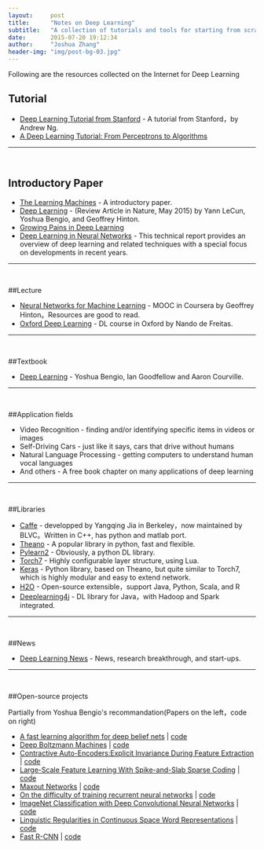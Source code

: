 ```yaml
---
layout:     post
title:      "Notes on Deep Learning"
subtitle:   "A collection of tutorials and tools for starting from scratch."
date:       2015-07-20 19:12:34
author:     "Joshua Zhang"
header-img: "img/post-bg-03.jpg"
---
```


<p> Following are the resources collected on the Internet for Deep Learning </p>

<h2>Tutorial</h2>	

<ul>
<li> <a target="_blank" href="http://ufldl.stanford.edu/tutorial/">Deep Learning Tutorial from Stanford</a> - A tutorial from Stanford，by Andrew Ng. </li>
<li> <a target="_blank" href="http://www.toptal.com/machine-learning/an-introduction-to-deep-learning-from-perceptrons-to-deep-networks">A Deep Learning Tutorial: From Perceptrons to Algorithms</a></li>
</ul>

***
<br>


<h2>Introductory Paper</h2>

<ul>
<li> <a target="_blank" href="http://www.nature.com/news/computer-science-the-learning-machines-1.14481">The Learning Machines</a> - A introductory paper. </li>
<li> <a target="_blank" href="http://www.nature.com/articles/nature14539.epdf?referrer_access_token=K4awZz78b5Yn2_AoPV_4Y9RgN0jAjWel9jnR3ZoTv0PU8PImtLRceRBJ32CtadUBVOwHuxbf2QgphMCsA6eTOw64kccq9ihWSKdxZpGPn2fn3B_8bxaYh0svGFqgRLgaiyW6CBFAb3Fpm6GbL8a_TtQQDWKuhD1XKh_wxLReRpGbR_NdccoaiKP5xvzbV-x7b_7Y64ZSpqG6kmfwS6Q1rw%3D%3D&tracking_referrer=www.nature.com">Deep Learning</a> - (Review Article in Nature, May 2015) by Yann LeCun, Yoshua Bengio, and Geoffrey Hinton. </li>
<li> <a target="_blank" href="http://cacm.acm.org/news/188737-growing-pains-for-deep-learning/fulltext">Growing Pains in Deep Learning</a> </li>
<li> <a target="_blank" href="http://arxiv.org/pdf/1404.7828.pdf">Deep Learning in Neural Networks</a> - This technical report provides an overview of deep learning and related techniques with a special focus on developments in recent years. </li>
</ul>

***
<br>

##Lecture


<ul>
<li> <a target="_blank" href="https://class.coursera.org/neuralnets-2012-001/">Neural Networks for Machine Learning</a> - MOOC in Coursera by Geoffrey Hinton。Resources are good to read.</li>
<li> <a target="_blank" href="http://www.computervisiontalks.com/tag/deep-learning-course/">Oxford Deep Learning</a> - DL course in Oxford by Nando de Freitas.</li>
</ul>

***
<br>


##Textbook

<ul>
<li> <a target="_blank" href="http://www-labs.iro.umontreal.ca/~bengioy/dlbook/">Deep Learning</a> - Yoshua Bengio, Ian Goodfellow and Aaron Courville.</li>
</ul>

***
<br>

##Application fields

<ul>
<li>Video Recognition - finding and/or identifying specific items in videos or images</li>
<li>Self-Driving Cars - just like it says, cars that drive without humans</li>
<li>Natural Language Processing - getting computers to understand human vocal languages</li>
<li>And others - A free book chapter on many applications of deep learning</li>
</ul>

***
<br>

##Libraries

<ul>
<li> <a target="_blank" href="http://caffe.berkeleyvision.org/">Caffe</a> - developped by Yangqing Jia in Berkeley，now maintained by BLVC。Written in C++, has python and matlab port.</li>
<li> <a target="_blank" href="http://deeplearning.net/software/theano/">Theano</a> - A popular library in python, fast and flexible.</li>
<li> <a target="_blank" href="http://deeplearning.net/software/pylearn2/">Pylearn2</a> - Obviously, a python DL library.</li>
<li> <a target="_blank" href="https://github.com/torch/torch7">Torch7</a> - Highly configurable layer structure, using Lua.</li>
<li> <a target="_blank" href="https://github.com/fchollet/keras">Keras</a> - Python library, based on Theano, but quite similar to Torch7, which is highly modular and easy to extend network.</li>
<li> <a target="_blank" href="https://github.com/h2oai/h2o-3">H2O</a> - Open-source extensible，support Java, Python, Scala, and R</li>
<li> <a target="_blank" href="http://deeplearning4j.org/">Deeplearning4j</a> - DL library for Java，with Hadoop and Spark integrated.</li>
</ul>

***
<br>

##News

<ul>
<li> <a target="_blank" href="http://news.startup.ml/">Deep Learning News</a> - News, research breakthrough, and start-ups.</li>
</ul>

***
<br>

##Open-source projects

Partially from Yoshua Bengio's recommandation(Papers on the left，code on right)

<ul>
<li> <a target="_blank" href="http://www.cs.toronto.edu/~hinton/absps/fastnc.pdf">A fast learning algorithm for deep belief nets</a>   |     <a target="_blank" href="http://www.cs.toronto.edu/~hinton/MatlabForSciencePaper.html">code</a></li>
<li> <a target="_blank" href="http://www.cs.toronto.edu/~hinton/absps/dbm.pdf">Deep Boltzmann Machines</a>   |     <a target="_blank" href="http://www.utstat.toronto.edu/~rsalakhu/DBM.html">code</a></li>
<li> <a target="_blank" href="http://machinelearning.wustl.edu/mlpapers/paper_files/ICML2011Rifai_455.pdf">Contractive Auto-Encoders:Explicit Invariance During Feature Extraction</a>    |    <a target="_blank" href="https://github.com/ynd/cae.py">code</a></li>
<li> <a target="_blank" href="http://icml.cc/2012/papers/718.pdf">Large-Scale Feature Learning With Spike-and-Slab Sparse Coding</a>   |     <a target="_blank" href="https://github.com/lisa-lab/pyle...](https://github.com/lisa-lab/pylearn2/blob/master/pylearn2/models/s3c.py">code</a></li>
<li> <a target="_blank" href="http://jmlr.org/proceedings/papers/v28/goodfellow13.pdf">Maxout Networks</a>    |    <a target="_blank" href="https://github.com/lisa-lab/pylearn2/tree/master/pylearn2/scripts/papers/maxout">code</a></li>
<li> <a target="_blank" href="http://jmlr.org/proceedings/papers/v28/pascanu13.html">On the difficulty of training recurrent neural networks</a>    |    <a target="_blank" href="https://github.com/pascanur/trainingRNNs">code</a></li>
<li> <a target="_blank" href="http://books.nips.cc/papers/files/nips25/NIPS2012_0534.pdf">ImageNet Classification with Deep Convolutional Neural Networks</a>     |   <a target="_blank" href="http://code.google.com/p/cuda-convnet/">code</a></li>
<li> <a target="_blank" href="http://research.microsoft.com/pubs/189726/rvecs.pdf">Linguistic Regularities in Continuous Space Word Representations</a>     |   <a target="_blank" href="https://code.google.com/p/word2vec/">code</a></li>
<li> <a target="_blank" href="http://arxiv.org/pdf/1504.08083v1.pdf">Fast R-CNN</a>     |   <a target="_blank" href="https://github.com/rbgirshick/fast-rcnn">code</a></li>
</ul>

